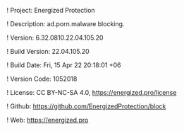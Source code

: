 ! Project: Energized Protection

! Description: ad.porn.malware blocking.

! Version: 6.32.0810.22.04.105.20

! Build Version: 22.04.105.20

! Build Date: Fri, 15 Apr 22 20:18:01 +06

! Version Code: 1052018

! License: CC BY-NC-SA 4.0, https://energized.pro/license

! Github: https://github.com/EnergizedProtection/block

! Web: https://energized.pro
